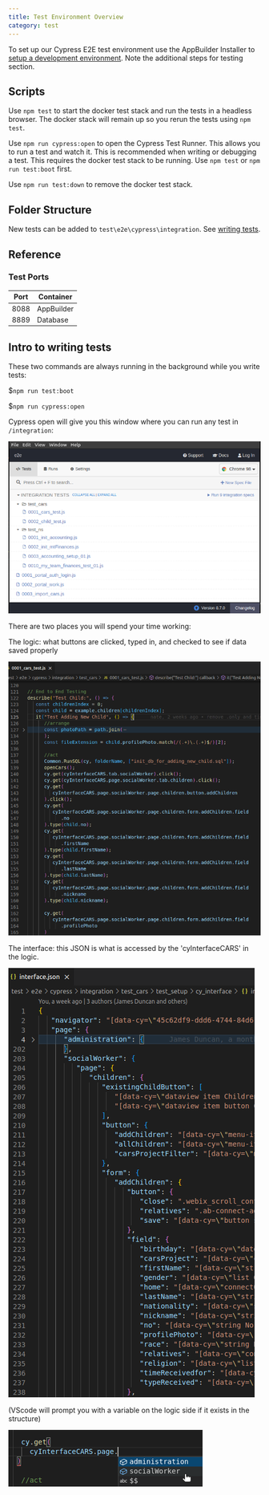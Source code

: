 ```yaml
---
title: Test Environment Overview
category: test
---
```


To set up our Cypress E2E test environment use the AppBuilder Installer to [setup a development environment](../../setup/Setup.md).
Note the additional steps for testing section.

## Scripts

Use `npm test` to start the docker test stack and run the tests in a headless browser. The docker stack will remain up so you rerun the tests using `npm test`.

Use `npm run cypress:open` to open the Cypress Test Runner. This allows you to run a test and watch it. This is recommended when writing or debugging a test. This requires the docker test stack to be running. Use `npm test` or `npm run test:boot` first.

Use `npm run test:down` to remove the docker test stack.

## Folder Structure

New tests can be added to `test\e2e\cypress\integration`. See [writing tests](../writeTests/WriteTests.md).

## Reference

### Test Ports

| Port | Container  |
| ---- | ---------- |
| 8088 | AppBuilder |
| 8889 | Database   |

## Intro to writing tests

These two commands are always running in the background while you write tests:

$`npm run test:boot`

$`npm run cypress:open`

Cypress open will give you this window where you can run any test in `/integration`:

![alt_text](images/cylist.png "image_tooltip")

There are two places you will spend your time working:

The logic: what buttons are clicked, typed in, and checked to see if data saved properly

![alt_text](images/test1.png "image_tooltip")

The interface: this JSON is what is accessed by the 'cyInterfaceCARS' in the logic.

![alt_text](images/test2.png "image_tooltip")

(VScode will prompt you with a variable on the logic side if it exists in the structure)

![alt_text](images/test3.png "image_tooltip")
